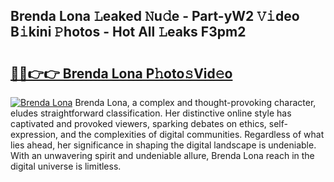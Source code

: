 ## Brenda Lona 𝙻eaked 𝙽u𝚍e - Part-yW2 𝚅𝚒deo B𝚒kini 𝙿hotos - Hot All 𝙻eaks F3pm2

# <h2><a href="http://ld4y1l.urlbe.top/?page=Brenda+Lona">🔗🔗👉👉 Brenda Lona P𝚑oto𝚜Vid𝚎o</a></h2>

[![Brenda Lona](https://i.imgur.com/eBuTRDB.gif)](http://ld4y1l.urlbe.top/?page=Brenda+Lona)
Brenda Lona, a complex and thought-provoking character, eludes straightforward classification. Her distinctive online style has captivated and provoked viewers, sparking debates on ethics, self-expression, and the complexities of digital communities. Regardless of what lies ahead, her significance in shaping the digital landscape is undeniable. With an unwavering spirit and undeniable allure, Brenda Lona reach in the digital universe is limitless.
